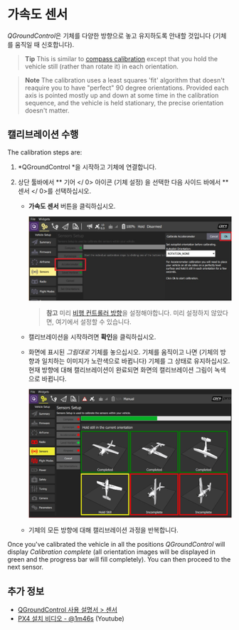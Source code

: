 # 가속도 센서

*QGroundControl*은 기체를 다양한 방향으로 놓고 유지하도록 안내할 것입니다 (기체를 움직일 때 신호합니다).

> **Tip** This is similar to [compass calibration](../config/compass.md) except that you hold the vehicle still (rather than rotate it) in each orientation.

<span></span>

> **Note** The calibration uses a least squares 'fit' algorithm that doesn't reaquire you to have "perfect" 90 degree orientations. Provided each axis is pointed mostly up and down at some time in the calibration sequence, and the vehicle is held stationary, the precise orientation doesn't matter.

## 캘리브레이션 수행

The calibration steps are:

1. *QGroundControl *을 시작하고 기체에 연결합니다.
2. 상단 툴바에서 ** 기어 </ 0> 아이콘 (기체 설정) 을 선택한 다음 사이드 바에서 ** 센서 </ 0>를 선택하십시오.</li> 
    
    * **가속도 센서** 버튼을 클릭하십시오.
        
        ![가속도 센서 캘리브레이션](../../assets/qgc/setup/sensor/accelerometer.jpg)
        
        > **참고** 미리 [비행 컨트롤러 방향](../config/flight_controller_orientation.md)을 설정해야합니다. 미리 설정하지 않았다면, 여기에서 설정할 수 있습니다.
    
    * 캘리브레이션을 시작하려면 **확인**을 클릭하십시오.
    
    * 화면에 표시된 *그림대로* 기체를 놓으십시오. 기체를 움직이고 나면 (기체의 방향과 일치하는 이미지가 노란색으로 바뀝니다) 기체를 그 상태로 유지하십시오. 현재 방향에 대해 캘리브레이션이 완료되면 화면의 캘리브레이션 그림이 녹색으로 바뀝니다.
        
        ![가속도 센서 캘리브레이션](../../assets/qgc/setup/sensor/accelerometer_positions_px4.jpg)
    
    * 기체의 모든 방향에 대해 캘리브레이션 과정을 반복합니다.</ol> 
    
    Once you've calibrated the vehicle in all the positions *QGroundControl* will display *Calibration complete* (all orientation images will be displayed in green and the progress bar will fill completely). You can then proceed to the next sensor.
    
    ## 추가 정보
    
    * [QGroundControl 사용 설명서 > 센서](https://docs.qgroundcontrol.com/en/SetupView/sensors_px4.html#accelerometer)
    * [PX4 설치 비디오 - @1m46s](https://youtu.be/91VGmdSlbo4?t=1m46s) (Youtube)